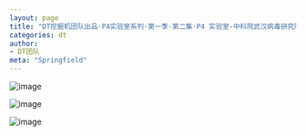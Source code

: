 ```yaml
---
layout: page
title: "DT挖掘机团队出品·P4实验室系列·第一季·第二集·P4 实验室-中科院武汉病毒研究所!·连载1"
categories: dt
author:
- DT团队
meta: "Springfield"
---
```


![image](../../../../image/dt/2020_09_18_dt_news3_CCP_P4_Lab_S1_2_1_1.jpg)

![image](../../../../image/dt/2020_09_18_dt_news3_CCP_P4_Lab_S1_2_1_2.jpg)

![image](../../../../image/dt/2020_09_18_dt_news3_CCP_P4_Lab_S1_2_1_3.jpg)
